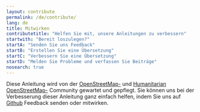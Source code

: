 ```yaml
---
layout: contribute
permalink: /de/contribute/
lang: de
title: Mitwirken
contributetitle: "Helfen Sie mit, unsere Anleitungen zu verbessern"
startwith: "Bereit loszulegen?"
startA: "Senden Sie uns Feedback"
startB: "Erstellen Sie eine Übersetzung"
startC: "Verbessern Sie eine Übersetzung"
startD: "Melden Sie Probleme und verfassen Sie Beiträge"
nosearch: true
---
```

Diese Anleitung wird von der [OpenStreetMap-](http://www.openstreetmap.org/) und [Humanitarian OpenStreetMap-](http://hotosm.org/) Community gewartet und gepflegt. Sie können uns bei der Verbesserung dieser Anleitung ganz einfach helfen, indem Sie uns auf [Github](http://github.com/hotosm/learnosm) Feedback senden oder mitwirken.
